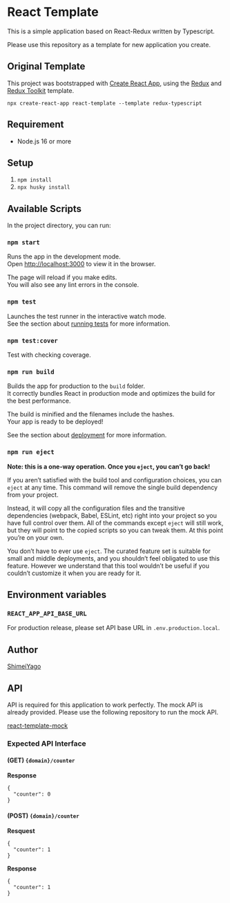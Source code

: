 # React Template

This is a simple application based on React-Redux written by Typescript.

Please use this repository as a template for new application you create.

## Original Template

This project was bootstrapped with [Create React App](https://github.com/facebook/create-react-app), using the [Redux](https://redux.js.org/) and [Redux Toolkit](https://redux-toolkit.js.org/) template.

`npx create-react-app react-template --template redux-typescript`

## Requirement

- Node.js 16 or more

## Setup
1. `npm install`
2. `npx husky install`

## Available Scripts

In the project directory, you can run:

### `npm start`

Runs the app in the development mode.<br />
Open [http://localhost:3000](http://localhost:3000) to view it in the browser.

The page will reload if you make edits.<br />
You will also see any lint errors in the console.

### `npm test`

Launches the test runner in the interactive watch mode.<br />
See the section about [running tests](https://facebook.github.io/create-react-app/docs/running-tests) for more information.

### `npm test:cover`

Test with checking coverage.

### `npm run build`

Builds the app for production to the `build` folder.<br />
It correctly bundles React in production mode and optimizes the build for the best performance.

The build is minified and the filenames include the hashes.<br />
Your app is ready to be deployed!

See the section about [deployment](https://facebook.github.io/create-react-app/docs/deployment) for more information.

### `npm run eject`

**Note: this is a one-way operation. Once you `eject`, you can’t go back!**

If you aren’t satisfied with the build tool and configuration choices, you can `eject` at any time. This command will remove the single build dependency from your project.

Instead, it will copy all the configuration files and the transitive dependencies (webpack, Babel, ESLint, etc) right into your project so you have full control over them. All of the commands except `eject` will still work, but they will point to the copied scripts so you can tweak them. At this point you’re on your own.

You don’t have to ever use `eject`. The curated feature set is suitable for small and middle deployments, and you shouldn’t feel obligated to use this feature. However we understand that this tool wouldn’t be useful if you couldn’t customize it when you are ready for it.

## Environment variables

### `REACT_APP_API_BASE_URL`

For production release, please set API base URL in `.env.production.local`.


## Author
[ShimeiYago](https://github.com/ShimeiYago)


## API

API is required for this application to work perfectly.
The mock API is already provided. Please use the following repository to run the mock API.

[react-template-mock](https://github.com/ShimeiYago/react-template-mock)

### Expected API Interface
#### (GET) `{domain}/counter`
**Response**
```
{
  "counter": 0
}
```

#### (POST) `{domain}/counter`
**Resquest**
```
{
  "counter": 1
}
```

**Response**
```
{
  "counter": 1
}
```
